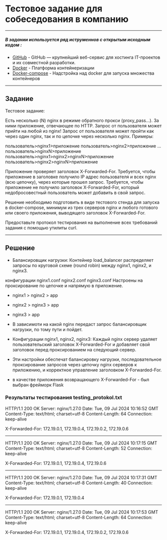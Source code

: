 
# Тестовое задание для собеседования в компанию 
***


#####  В задании используется ряд иструменнов с открытым исходным кодом :

- [GitHub](https://github.com/olejean/devops-diplom) - GitHub — крупнейший веб-сервис для хостинга IT-проектов и их совместной разработки.
- [Docker](https://www.docker.com/) - Платформа контейнеризации 
- [Docker-compose](https://www.docker.com/) - Надстройка над docker  для запуска множества контейнеров
***
## Задание 

Тестовое задание:

Есть несколько (N) nginx в режиме обратного прокси (proxy_pass...).
За ними приложение, отвечающее по HTTP.
Запрос от пользователя может прийти на любой из nginx!
Запрос от пользователя может пройти как через один nginх, так и по цепочке через
несколько nginx.
Примеры:

пользователь>nginx1>приложение
пользователь>nginx2>приложение
...
пользователь>nginxN>приложение
пользователь>nginx1>nginx2>nginxN>приложение
пользователь>nginx2>nginxN>приложение

Приложение проверяет заголовок X-Forwarded-For.
Требуется, чтобы приложение в заголовке получило IP адрес пользователя и всех nginx
(всю цепочку), через которые прошел запрос.
Требуется, чтобы приложение не получило заголовок X-Forwarded-For, который
недобросовестный пользователь может добавить в свой запрос.

Решение необходимо подготовить в виде тестового стенда для запуска в docker-compose, минимум из
трех серверов nginx и любого готового или своего приложения, выводящего заголовок
X-Forwarded-For.

Предоставьте протокол тестирования на выполнение всех требований задания с
помощью утилиты curl.


***
## Решение


- Балансировщик нагрузки: Контейнер load_balancer распределяет запросы по круговой схеме (round robin) между nginx1, nginx2, и nginx3.

конфигурации nginx1.conf nginx2.conf nginx3.conf Настроены на проксирование по цепочке и напрямую в приложение. 
 - nginx1 > nginx2 > app
 - nginx2 > nginx3 > app
 - nginx3 > app
- В зависимоти на какой nginx  передаст запрос балансировщик нагрузки, по тому пути и пойдет.

- Конфигурации nginx1, nginx2, nginx3: Каждый nginx сервер удаляет пользовательский заголовок X-Forwarded-For и добавляет свой заголовок перед проксированием на следующий сервер.
- Эти настройки обеспечат балансировку нагрузки, последовательное проксирование запросов через цепочку nginx серверов к приложению, и корректное управление заголовком X-Forwarded-For.

- в качестве приложения возвращающего X-Forwarded-For - был выбран  фрейморк Flask


### Результаты тестирования testing_protokol.txt
HTTP/1.1 200 OK
Server: nginx/1.27.0
Date: Tue, 09 Jul 2024 10:16:52 GMT
Content-Type: text/html; charset=utf-8
Content-Length: 64
Connection: keep-alive

X-Forwarded-For: 172.19.0.1, 172.19.0.4, 172.19.0.2, 172.19.0.6

----


HTTP/1.1 200 OK
Server: nginx/1.27.0
Date: Tue, 09 Jul 2024 10:17:15 GMT
Content-Type: text/html; charset=utf-8
Content-Length: 52
Connection: keep-alive

X-Forwarded-For: 172.19.0.1, 172.19.0.4, 172.19.0.6

-----
HTTP/1.1 200 OK
Server: nginx/1.27.0
Date: Tue, 09 Jul 2024 10:17:31 GMT
Content-Type: text/html; charset=utf-8
Content-Length: 40
Connection: keep-alive

X-Forwarded-For: 172.19.0.1, 172.19.0.4

----

HTTP/1.1 200 OK
Server: nginx/1.27.0
Date: Tue, 09 Jul 2024 10:17:53 GMT
Content-Type: text/html; charset=utf-8
Content-Length: 64
Connection: keep-alive

X-Forwarded-For: 172.19.0.1, 172.19.0.4, 172.19.0.2, 172.19.0.6










 






